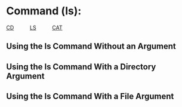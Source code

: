 Command (ls):
=============
[CD](https://joshcaneday.github.io/cse15l-lab-reports/cd)  &ensp;&ensp;&ensp;&ensp;&ensp;  [LS](https://joshcaneday.github.io/cse15l-lab-reports/ls)  &ensp;&ensp;&ensp;&ensp;&ensp; [CAT](https://joshcaneday.github.io/cse15l-lab-reports/cat)
## Using the ls Command Without an Argument


## Using the ls Command With a Directory Argument


## Using the ls Command With a File Argument

   
